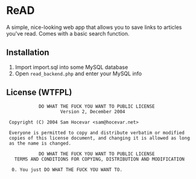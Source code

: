 # ReAD

A simple, nice-looking web app that allows you to save links to articles you've read. Comes with a basic search function.

## Installation
1. Import import.sql into some MySQL database
2. Open `read_backend.php` and enter your MySQL info

## License (WTFPL)
```
            DO WHAT THE FUCK YOU WANT TO PUBLIC LICENSE
                    Version 2, December 2004

 Copyright (C) 2004 Sam Hocevar <sam@hocevar.net>

 Everyone is permitted to copy and distribute verbatim or modified
 copies of this license document, and changing it is allowed as long
 as the name is changed.

            DO WHAT THE FUCK YOU WANT TO PUBLIC LICENSE
   TERMS AND CONDITIONS FOR COPYING, DISTRIBUTION AND MODIFICATION

  0. You just DO WHAT THE FUCK YOU WANT TO.
```